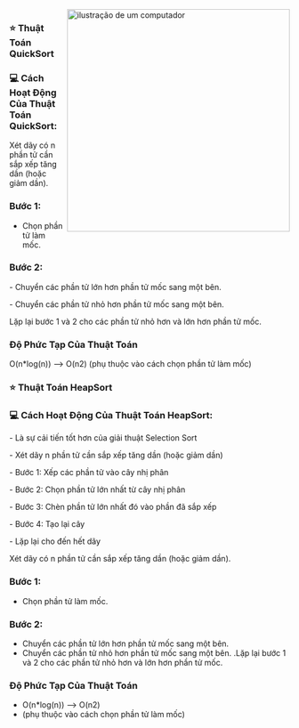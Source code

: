 <img src="https://raw.githubusercontent.com/MicaelliMedeiros/micaellimedeiros/master/image/computer-illustration.png" alt="ilustração de um computador" min-width="400px" max-width="400px" width="400px" align="right">

### ⭐ Thuật Toán QuickSort
### 💻 Cách Hoạt Động Của Thuật Toán QuickSort:
<p>Xét dãy có n phần tử cần sắp xếp tăng dần (hoặc giảm dần).</p>

### Bước 1:
- Chọn phần tử làm mốc.
### Bước 2:
<p>- Chuyển các phần tử lớn hơn phần tử mốc sang một bên.</p>
<p>- Chuyển các phần tử nhỏ hơn phần tử mốc sang một bên.</p>
<p>Lặp lại bước 1 và 2 cho các phần tử nhỏ hơn và lớn hơn phần tử mốc.</p>

### Độ Phức Tạp Của Thuật Toán
<p>
 O(n*log(n)) --> O(n2)
 (phụ thuộc vào cách chọn phần tử làm mốc)
</p>
 
### ⭐ Thuật Toán HeapSort
### 💻 Cách Hoạt Động Của Thuật Toán HeapSort:
<p>- Là sự cải tiến tốt hơn của giải thuật Selection Sort</p>
<p>- Xét dãy n phần tử cần sắp xếp tăng dần (hoặc giảm dần)</p>
<p>- Bước 1: Xếp các phần tử vào cây nhị phân</p>
<p>- Bước 2: Chọn phần tử lớn nhất từ cây nhị phân</p>
<p>- Bước 3: Chèn phần tử lớn nhất đó vào phần đã sắp xếp </p>
<p>- Bước 4: Tạo lại cây</p>
<p>- Lặp lại cho đến hết dãy</p>




Xét dãy có n phần tử cần sắp xếp tăng dần (hoặc giảm dần).
### Bước 1:
- Chọn phần tử làm mốc.
### Bước 2:
- Chuyển các phần tử lớn hơn phần tử mốc sang một bên.
- Chuyển các phần tử nhỏ hơn phần tử mốc sang một bên.
.Lặp lại bước 1 và 2 cho các phần tử nhỏ hơn và lớn hơn phần tử mốc.
### **Độ Phức Tạp Của Thuật Toán**
- O(n*log(n)) --> O(n2)
- (phụ thuộc vào cách chọn phần tử làm mốc)

